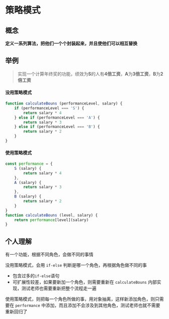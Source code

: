 # 策略模式

## 概念

**定义一系列算法，把他们一个个封装起来，并且使他们可以相互替换**

## 举例

> 实现一个计算年终奖的功能，绩效为**S**的人有**4倍工资**，**A**为**3倍工资**，**B**为**2倍工资**

#### 没用策略模式

```js
function calculateBouns (performanceLevel, salary) {
	if (performanceLevel === 'S') {
		return salary * 4
	} else if (performanceLevel === 'A') {
		return salary * 3
	} else if (performanceLevel === 'B') {
		return salary * 2
	}
}
```

#### 使用策略模式

```js
const performance = {
	S (salary) {
		return salary * 4
	},
	A (salary) {
		return salary * 3
	},
	B (salary) {
		return salary * 2
	}
}
function calculateBouns (level, salary) {
	return performance[level](salary)
}
```

## 个人理解

有一个功能，根据不同角色，会做不同的事情

没用策略模式，会用 `if-else` 判断是哪一个角色，再根据角色做不同的事

- 包含过多的`if-else`语句
- 可扩展性较差，如果要新加一个角色，则需要重新在 `calculateBouns` 内部实现，测试老师也需要重新把整个流程走一遍

使用策略模式，则把每一个角色所做的事，用对象抽离，这样新添加角色，则只需要在 `performance` 中添加，而且添加不会涉及到其他角色，测试老师也就不需要重新回归了

